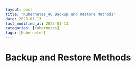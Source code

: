 ```yaml
---
layout: post
title: "Kubernetes_40 Backup and Restore Methods"
date: 2023-01-13
last_modified_at: 2023-01-13
categories: [Kubernetes]
tags: [Kubernetes]
---
```


# Backup and Restore Methods
